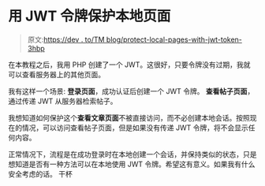 # 用 JWT 令牌保护本地页面

> 原文:[https://dev . to/TM blog/protect-local-pages-with-jwt-token-3hbp](https://dev.to/tmblog/protect-local-pages-with-jwt-token-3hbp)

在本教程之后，我用 PHP 创建了一个 JWT。这很好，只要令牌没有过期，我就可以查看服务器上的其他页面。

我有这样一个场景:
**登录页面**，成功认证后创建一个 JWT 令牌。
**查看帖子页面**，通过传递 JWT 从服务器检索帖子。

我想知道如何保护这个**查看文章页面**不被直接访问，而不必创建本地会话。按照现在的情况，可以访问查看帖子页面，但是如果没有传递 JWT 令牌，将不会显示任何内容。

正常情况下，流程是在成功登录时在本地创建一个会话，并保持类似的状态，只是想知道是否有一种方法可以在本地使用 JWT 令牌。希望这有意义。如果我有什么安全考虑的话。
干杯